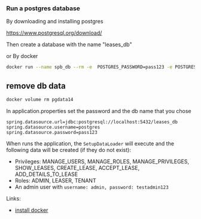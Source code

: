 ### Run a postgres database

By downloading and installing postgres

https://www.postgresql.org/download/

Then create a database with the name "leases_db"

or By docker

```bash
docker run --name spb_db --rm -e  POSTGRES_PASSWORD=pass123 -e POSTGRES_DB=leases_db --net=host -v pgdata14:/var/lib/postgresql/data  -d postgres:14
```

## remove db data
```bash
docker volume rm pgdata14
```

In application.properties set the password and the db name that you chose

```
spring.datasource.url=jdbc:postgresql://localhost:5432/leases_db
spring.datasource.username=postgres
spring.datasource.password=pass123
```

When runs the application, the `SetupDataLoader` will execute and the following data will be created (if they do not exist):

* Privileges: MANAGE_USERS, MANAGE_ROLES, MANAGE_PRIVILEGES, SHOW_LEASES, CREATE_LEASE, ACCEPT_LEASE, ADD_DETAILS_TO_LEASE
* Roles: ADMIN, LEASER, TENANT
* An admin user with `username: admin, password: testadmin123`

Links:
* [install docker](https://tinyurl.com/2m3bhahn)